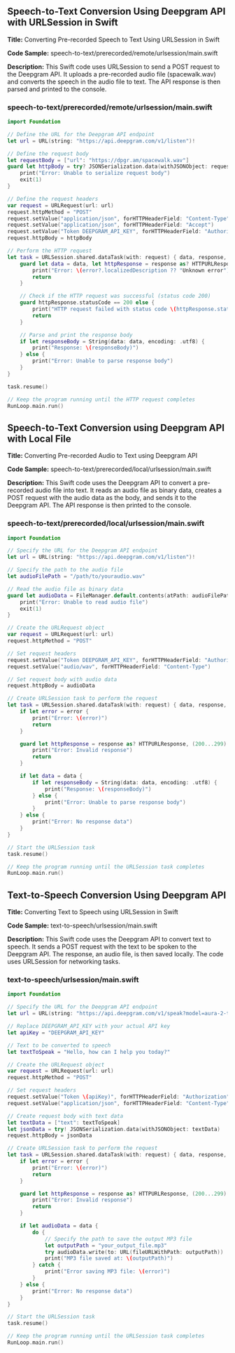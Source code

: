 ## Speech-to-Text Conversion Using Deepgram API with URLSession in Swift

**Title:** Converting Pre-recorded Speech to Text Using URLSession in Swift

**Code Sample:** speech-to-text/prerecorded/remote/urlsession/main.swift

**Description:** This Swift code uses URLSession to send a POST request to the Deepgram API. It uploads a pre-recorded audio file (spacewalk.wav) and converts the speech in the audio file to text. The API response is then parsed and printed to the console.

### speech-to-text/prerecorded/remote/urlsession/main.swift

```swift
import Foundation

// Define the URL for the Deepgram API endpoint
let url = URL(string: "https://api.deepgram.com/v1/listen")!

// Define the request body
let requestBody = ["url": "https://dpgr.am/spacewalk.wav"]
guard let httpBody = try? JSONSerialization.data(withJSONObject: requestBody) else {
    print("Error: Unable to serialize request body")
    exit(1)
}

// Define the request headers
var request = URLRequest(url: url)
request.httpMethod = "POST"
request.setValue("application/json", forHTTPHeaderField: "Content-Type")
request.setValue("application/json", forHTTPHeaderField: "Accept")
request.setValue("Token DEEPGRAM_API_KEY", forHTTPHeaderField: "Authorization") // Replace YOUR_DEEPGRAM_API_KEY with your actual API key
request.httpBody = httpBody

// Perform the HTTP request
let task = URLSession.shared.dataTask(with: request) { data, response, error in
    guard let data = data, let httpResponse = response as? HTTPURLResponse, error == nil else {
        print("Error: \(error?.localizedDescription ?? "Unknown error")")
        return
    }

    // Check if the HTTP request was successful (status code 200)
    guard httpResponse.statusCode == 200 else {
        print("HTTP request failed with status code \(httpResponse.statusCode)")
        return
    }

    // Parse and print the response body
    if let responseBody = String(data: data, encoding: .utf8) {
        print("Response: \(responseBody)")
    } else {
        print("Error: Unable to parse response body")
    }
}

task.resume()

// Keep the program running until the HTTP request completes
RunLoop.main.run()

```

## Speech-to-Text Conversion using Deepgram API with Local File

**Title:** Converting Pre-recorded Audio to Text using Deepgram API

**Code Sample:** speech-to-text/prerecorded/local/urlsession/main.swift

**Description:** This Swift code uses the Deepgram API to convert a pre-recorded audio file into text. It reads an audio file as binary data, creates a POST request with the audio data as the body, and sends it to the Deepgram API. The API response is then printed to the console.

### speech-to-text/prerecorded/local/urlsession/main.swift

```swift
import Foundation

// Specify the URL for the Deepgram API endpoint
let url = URL(string: "https://api.deepgram.com/v1/listen")!

// Specify the path to the audio file
let audioFilePath = "/path/to/youraudio.wav"

// Read the audio file as binary data
guard let audioData = FileManager.default.contents(atPath: audioFilePath) else {
    print("Error: Unable to read audio file")
    exit(1)
}

// Create the URLRequest object
var request = URLRequest(url: url)
request.httpMethod = "POST"

// Set request headers
request.setValue("Token DEEPGRAM_API_KEY", forHTTPHeaderField: "Authorization") // Replace YOUR_DEEPGRAM_API_KEY with your actual API key
request.setValue("audio/wav", forHTTPHeaderField: "Content-Type")

// Set request body with audio data
request.httpBody = audioData

// Create URLSession task to perform the request
let task = URLSession.shared.dataTask(with: request) { data, response, error in
    if let error = error {
        print("Error: \(error)")
        return
    }

    guard let httpResponse = response as? HTTPURLResponse, (200...299).contains(httpResponse.statusCode) else {
        print("Error: Invalid response")
        return
    }

    if let data = data {
        if let responseBody = String(data: data, encoding: .utf8) {
            print("Response: \(responseBody)")
        } else {
            print("Error: Unable to parse response body")
        }
    } else {
        print("Error: No response data")
    }
}

// Start the URLSession task
task.resume()

// Keep the program running until the URLSession task completes
RunLoop.main.run()

```

## Text-to-Speech Conversion Using Deepgram API

**Title:** Converting Text to Speech using URLSession in Swift

**Code Sample:** text-to-speech/urlsession/main.swift

**Description:** This Swift code uses the Deepgram API to convert text to speech. It sends a POST request with the text to be spoken to the Deepgram API. The response, an audio file, is then saved locally. The code uses URLSession for networking tasks.

### text-to-speech/urlsession/main.swift

```swift
import Foundation

// Specify the URL for the Deepgram API endpoint
let url = URL(string: "https://api.deepgram.com/v1/speak?model=aura-2-thalia-en")!

// Replace DEEPGRAM_API_KEY with your actual API key
let apiKey = "DEEPGRAM_API_KEY"

// Text to be converted to speech
let textToSpeak = "Hello, how can I help you today?"

// Create the URLRequest object
var request = URLRequest(url: url)
request.httpMethod = "POST"

// Set request headers
request.setValue("Token \(apiKey)", forHTTPHeaderField: "Authorization")
request.setValue("application/json", forHTTPHeaderField: "Content-Type")

// Create request body with text data
let textData = ["text": textToSpeak]
let jsonData = try! JSONSerialization.data(withJSONObject: textData)
request.httpBody = jsonData

// Create URLSession task to perform the request
let task = URLSession.shared.dataTask(with: request) { data, response, error in
    if let error = error {
        print("Error: \(error)")
        return
    }

    guard let httpResponse = response as? HTTPURLResponse, (200...299).contains(httpResponse.statusCode) else {
        print("Error: Invalid response")
        return
    }

    if let audioData = data {
        do {
            // Specify the path to save the output MP3 file
            let outputPath = "your_output_file.mp3"
            try audioData.write(to: URL(fileURLWithPath: outputPath))
            print("MP3 file saved at: \(outputPath)")
        } catch {
            print("Error saving MP3 file: \(error)")
        }
    } else {
        print("Error: No response data")
    }
}

// Start the URLSession task
task.resume()

// Keep the program running until the URLSession task completes
RunLoop.main.run()

```

